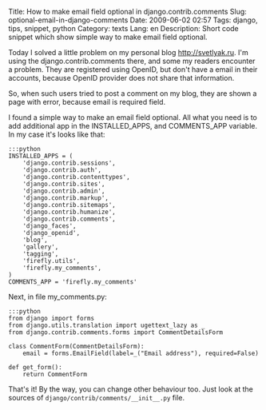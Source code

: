 Title: How to make email field optional in django.contrib.comments
Slug: optional-email-in-django-comments
Date: 2009-06-02 02:57
Tags: django, tips, snippet, python
Category: texts
Lang: en
Description: Short code snippet which show simple way to make email field optional.

Today I solved a little problem on my personal blog http://svetlyak.ru. I'm using the django.contrib.comments there, and some my readers encounter a problem. They are registered using OpenID, but don't have a email in their accounts, because OpenID provider does not share that information.

So, when such users tried to post a comment on my blog, they are shown a page with error, because email is required field.

I found a simple way to make an email field optional. All what you need is to add additional app in the INSTALLED_APPS, and COMMENTS_APP variable. In my case it's looks like that:

    :::python
    INSTALLED_APPS = (
        'django.contrib.sessions',
        'django.contrib.auth',
        'django.contrib.contenttypes',
        'django.contrib.sites',
        'django.contrib.admin',
        'django.contrib.markup',
        'django.contrib.sitemaps',
        'django.contrib.humanize',
        'django.contrib.comments',
        'django_faces',
        'django_openid',
        'blog',
        'gallery',
        'tagging',
        'firefly.utils',
        'firefly.my_comments',
    )
    COMMENTS_APP = 'firefly.my_comments'

Next, in file my_comments.py:

    :::python
    from django import forms
    from django.utils.translation import ugettext_lazy as _
    from django.contrib.comments.forms import CommentDetailsForm

    class CommentForm(CommentDetailsForm):
        email = forms.EmailField(label=_("Email address"), required=False)

    def get_form():
        return CommentForm

That's it! By the way, you can change other behaviour too. Just look at the sources of `django/contrib/comments/__init__.py` file.